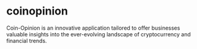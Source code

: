 # coinopinion
Coin-Opinion is an innovative application tailored to offer businesses valuable insights into the ever-evolving landscape of cryptocurrency and financial trends.